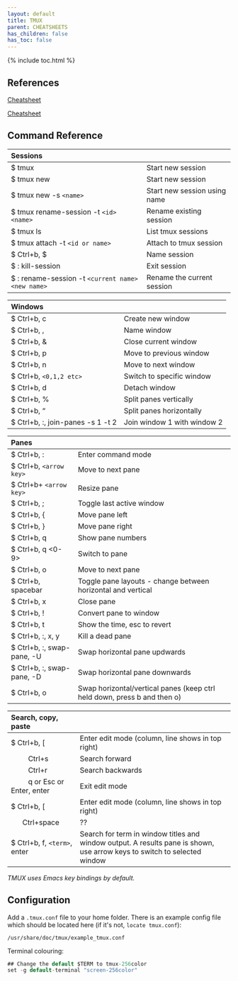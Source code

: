 ```yaml
---
layout: default
title: TMUX
parent: CHEATSHEETS
has_children: false
has_toc: false
---
```


{% include toc.html %}

## References

[Cheatsheet](https://tmuxcheatsheet.com)

[Cheatsheet](https://outcoldman.com/cheatsheets/tmux)

## Command Reference

|Sessions||
|:---|:---|
|$ tmux                                     |Start new session|
|$ tmux new                                 |Start new session|
|$ tmux new -s `<name>`                     |Start new session using name|
|$ tmux rename-session -t `<id>` `<name>`   |Rename existing session|
|$ tmux ls                                  |List tmux sessions|
|$ tmux attach -t `<id or name>`            |Attach to tmux session|
|$ Ctrl+b, $                                |Name session|
|$ : kill-session                           |Exit session|
|$ : rename-session -t `<current name>` `<new name>`|Rename the current session|

|Windows||
|:---|:---|
|$ Ctrl+b, c                                |Create new window|
|$ Ctrl+b, ,                                |Name window|
|$ Ctrl+b, &                                |Close current window|
|$ Ctrl+b, p                                |Move to previous window|
|$ Ctrl+b, n                                |Move to next window|
|$ Ctrl+b, `<0,1,2 etc>`                    |Switch to specific window|
|$ Ctrl+b, d                                |Detach window|
|$ Ctrl+b, %                                |Split panes vertically|
|$ Ctrl+b, “                                |Split panes horizontally|
|$ Ctrl+b, :, join-panes -s 1 -t 2          |Join window 1 with window 2|

|Panes||
|:---|:---|
|$ Ctrl+b, :                                |Enter command mode|
|$ Ctrl+b, `<arrow key>`                    |Move to next pane|
|$ Ctrl+b+ `<arrow key>`                    |Resize pane|
|$ Ctrl+b, ;                                |Toggle last active window|
|$ Ctrl+b, {                                |Move pane left|
|$ Ctrl+b, }                                |Move pane right|
|$ Ctrl+b, q                                |Show pane numbers|
|$ Ctrl+b, q <0-9>                          |Switch to pane|
|$ Ctrl+b, o                                |Move to next pane|
|$ Ctrl+b, spacebar                         |Toggle pane layouts - change between horizontal and vertical|
|$ Ctrl+b, x                                |Close pane|
|$ Ctrl+b, !                                |Convert pane to window|
|$ Ctrl+b, t                                |Show the time, esc to revert|
|$ Ctrl+b, :, x, y                          |Kill a dead pane|
|$ Ctrl+b, :, swap-pane, -U                 |Swap horizontal pane updwards|
|$ Ctrl+b, :, swap-pane, -D                 |Swap horizontal pane downwards|
|$ Ctrl+b, o                                |Swap horizontal/vertical panes (keep ctrl held down, press b and then o)|

|Search, copy, paste||
|:---|:---|
|$ Ctrl+b, [|Enter edit mode (column, line shows in top right)|
|&nbsp;&nbsp;&nbsp;&nbsp;&nbsp;&nbsp;&nbsp;&nbsp;&nbsp;Ctrl+s|Search forward|
|&nbsp;&nbsp;&nbsp;&nbsp;&nbsp;&nbsp;&nbsp;&nbsp;&nbsp;Ctrl+r|Search backwards|
|&nbsp;&nbsp;&nbsp;&nbsp;&nbsp;&nbsp;&nbsp;&nbsp;&nbsp;q or Esc or Enter, enter|Exit edit mode|
|$ Ctrl+b, [|Enter edit mode (column, line shows in top right)|
|&nbsp;&nbsp;&nbsp;&nbsp;&nbsp;&nbsp;Ctrl+space|??|
|$ Ctrl+b, f, `<term>`, enter|Search for term in window titles and window output. A results pane is shown, use arrow keys to switch to selected window|

*TMUX uses Emacs key bindings by default.*

## Configuration
Add a `.tmux.conf` file to your home folder. There is an example config file which should be located here (if it's not, `locate tmux.conf`):
```
/usr/share/doc/tmux/example_tmux.conf
```

Terminal colouring:
```csharp
## Change the default $TERM to tmux-256color
set -g default-terminal "screen-256color"
```
